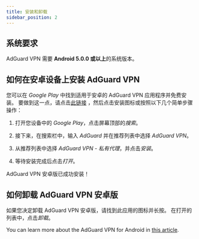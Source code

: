 ```yaml
---
title: 安装和卸载
sidebar_position: 2
---
```


## 系统要求

AdGuard VPN 需要 **Android 5.0.0 或以上**的系统版本。

## 如何在安卓设备上安装 AdGuard VPN

您可以在 *Google Play* 中找到适用于安卓的 AdGuard VPN 应用程序并免费安装。 要做到这一点，请点击[此链接](https://play.google.com/store/apps/details?id=com.adguard.vpn) ，然后点击安装图标或按照以下几个简单步骤操作：

1. 打开您设备中的 *Google Play*，点击屏幕顶部的*搜索*。

2. 接下来，在搜索栏中，输入 *AdGuard* 并在推荐列表中选择 *AdGuard VPN*。

3. 从推荐列表中选择 *AdGuard VPN - 私有代理*，并点击*安装*。

4. 等待安装完成后点击*打开*。

AdGuard VPN 安卓版已成功安装！

## 如何卸载 AdGuard VPN 安卓版

如果您决定卸载 AdGuard VPN 安卓版，请找到此应用的图标并长按。 在打开的列表中，点击*卸载*。

You can learn more about the AdGuard VPN for Android in [this article](/adguard-vpn-for-android/overview).
